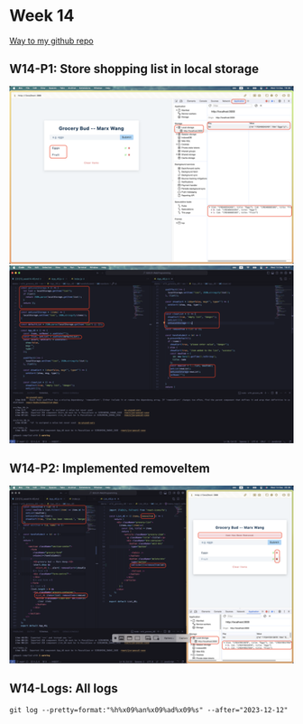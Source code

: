 # Week 14
[Way to my github repo](https://github.com/marx-w/1121-WP1-demo-211410146.git)

## W14-P1: Store shopping list in local storage
![](w14-p1-1.png)
![](w14-p1-2.png)

## W14-P2: Implemented removeItem
![](w14-p2.png)

## W14-Logs: All logs
```
git log --pretty=format:"%h%x09%an%x09%ad%x09%s" --after="2023-12-12"
```

```

```
